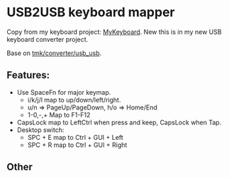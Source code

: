 # USB2USB keyboard mapper

  Copy from my keyboard project: [MyKeyboard](https://github.com/xzhong86/MyKeyboard). New this is in my new USB keyboard converter project.

  Base on [tmk/converter/usb_usb](https://github.com/tmk/tmk_keyboard/tree/master/converter/usb_usb).

## Features:
  * Use SpaceFn for major keymap.
      * i/k/j/l map to up/down/left/right.
      * u/n => PageUp/PageDown,  h/o => Home/End
      * 1-0,-,+ Map to F1-F12
  * CapsLock map to LeftCtrl when press and keep, CapsLock when Tap.
  * Desktop switch:
    * SPC + E map to Ctrl + GUI + Left
    * SPC + R map to Ctrl + GUI + Right

## Other



